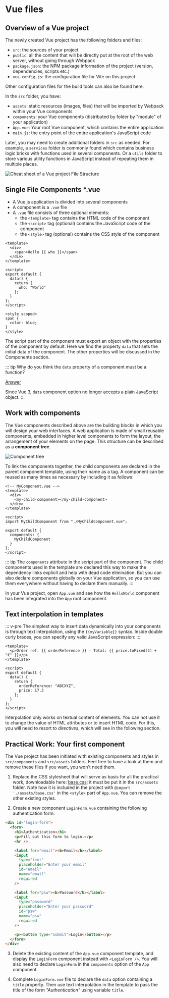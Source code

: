 # Vue files

## Overview of a Vue project

The newly created Vue project has the following folders and files:

- `src`: the sources of your project
- `public`: all the content that will be directly put at the root of the web server, without going through Webpack
- `package.json`: the NPM package information of the project (version, dependencies, scripts etc.)
- `vue.config.js`: the configuration file for Vite on this project

Other configuration files for the build tools can also be found here.

In the `src` folder, you have:

- `assets`: static resources (images, files) that will be imported by Webpack within your Vue components
- `components`: your Vue components (distributed by folder by "module" of your application)
- `App.vue`: Your root Vue component, which contains the entire application
- `main.js`: the entry point of the entire application's JavaScript code

Later, you may need to create additional folders in `src` as needed. For example, a `services` folder is commonly found which contains business logic bricks with functions used in several components. Or a `utils` folder to store various utility functions in JavaScript instead of repeating them in multiple places.

![Cheat sheet of a Vue project File Structure](../assets/vue-project-file-structure.jpg)

## Single File Components \*.vue

- A Vue.js application is divided into several components
- A component is a `.vue` file
- A `.vue` file consists of three optional elements:
  - the `<template>` tag contains the HTML code of the component
  - the `<script>` tag (optional) contains the JavaScript code of the component
  - the `<style>` tag (optional) contains the CSS style of the component

```vue
<template>
  <div>
    <span>Hello {{ who }}</span>
  </div>
</template>

<script>
export default {
  data() {
    return {
      who: "World"
    };
  }
};
</script>

<style scoped>
span {
  color: blue;
}
</style>
```

The script part of the component must export an object with the properties of the component by default. Here we find the property `data` that sets the initial data of the component. The other properties will be discussed in the Components section.

::: tip
Why do you think the `data` property of a component must be a function?

[Answer](https://vuejs.org/v2/guide/components.html#data-Must-Be-a-Function)

Since Vue 3, `data` component option no longer accepts a plain JavaScript object.
:::

## Work with components

The Vue components described above are the building blocks in which you will design your web interfaces. A web application is made of small reusable components, embedded in higher level components to form the layout, the arrangement of your elements on the page. This structure can be described as a **component tree**.

![Component tree](../assets/component-tree.png)

To link the components together, the child components are declared in the parent component template, using their name as a tag. A component can be reused as many times as necessary by including it as follows:

```vue
<!-- MyComponent.vue -->
<template>
  <div>
    <my-child-component></my-child-component>
  </div>
</template>

<script>
import MyChildComponent from "./MyChildComponent.vue";

export default {
  components: {
    MyChildComponent
  }
};
</script>
```

::: tip
The `components` attribute in the script part of the component. The child components used in the template are declared this way to make the dependency links explicit and help with dead code elimination. But you can also declare components globally on your Vue application, so you can use them everywhere without having to declare them manually.
:::

In your Vue project, open `App.vue` and see how the `HelloWorld` component has been integrated into the `App` root component.

## Text interpolation in templates

::: v-pre
The simplest way to insert data dynamically into your components is through text interpolation, using the `{{myVariable}}` syntax. Inside double curly braces, you can specify any valid JavaScript expression:
:::

```vue
<template>
  <p>Order ref. {{ orderReference }} - Total: {{ price.toFixed(2) + "€" }}</p>
</template>

<script>
export default {
  data() {
    return {
      orderReference: "ABCXYZ",
      price: 17.3
    };
  }
};
</script>
```

Interpolation only works on textual content of elements. You can not use it to change the value of HTML attributes or to insert HTML code. For this, you will need to resort to _directives_, which will see in the following section.

## Practical Work: Your first component

The Vue project has been initiated with existing components and styles in `src/components` and `src/assets` folders. Feel free to have a look at them and remove these files if you want, you won't need them.

1. Replace the CSS stylesheet that will serve as basis for all the practical work, downloadable here: [base.css](https://raw.githubusercontent.com/moshifr/vuejs-training/main/base.css); it must be put it in the `src/assets` folder. Note how it is included in the project with `@import './assets/base.css'` in the `<style>` part of `App.vue`. You can remove the other existing styles.

2. Create a new component `LoginForm.vue` containing the following authentication form:

```html
<div id="login-form">
  <form>
    <h1>Authentication</h1>
    <p>Fill out this form to login.</p>
    <hr />

    <label for="email"><b>Email</b></label>
    <input
      type="text"
      placeholder="Enter your email"
      id="email"
      name="email"
      required
    />

    <label for="psw"><b>Password</b></label>
    <input
      type="password"
      placeholder="Enter your password"
      id="psw"
      name="psw"
      required
    />

    <p><button type="submit">Login</button></p>
  </form>
</div>
```

3. Delete the existing content of the `App.vue` component template, and display the `LoginForm` component instead with `<LoginForm />`. You will also need to declare `LoginForm` in the `components` option of the `App` component.

4. Complete `LoginForm.vue` file to declare the `data` option containing a `title` property. Then use text interpolation in the template to pass the title of the form _"Authentication"_ using variable `title`.
